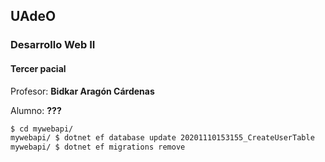 ## UAdeO
### Desarrollo Web II
#### Tercer pacial

Profesor: **Bidkar Aragón Cárdenas**

Alumno: **???**

```bash
$ cd mywebapi/
mywebapi/ $ dotnet ef database update 20201110153155_CreateUserTable
mywebapi/ $ dotnet ef migrations remove
```